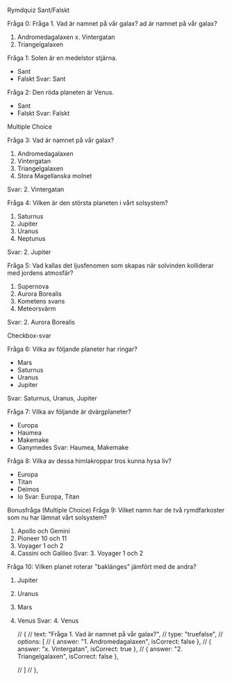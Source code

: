 

Rymdquiz
Sant/Falskt

Fråga 0:
Fråga 1. Vad är namnet på vår galax?
ad är namnet på vår galax?
1. Andromedagalaxen
x. Vintergatan
2. Triangelgalaxen


Fråga 1:
Solen är en medelstor stjärna.
* Sant
* Falskt
Svar: Sant

Fråga 2:
Den röda planeten är Venus.
* Sant
* Falskt
Svar: Falskt



Multiple Choice

Fråga 3:
Vad är namnet på vår galax?
1. Andromedagalaxen
2. Vintergatan
3. Triangelgalaxen
4. Stora Magellanska molnet

Svar: 2. Vintergatan


Fråga 4:
Vilken är den största planeten i vårt solsystem?
1. Saturnus
2. Jupiter
3. Uranus
4. Neptunus

Svar: 2. Jupiter


Fråga 5:
Vad kallas det ljusfenomen som skapas när solvinden kolliderar med jordens atmosfär?
1. Supernova
2. Aurora Borealis
3. Kometens svans
4. Meteorsvärm

Svar: 2. Aurora Borealis




Checkbox-svar

Fråga 6:
Vilka av följande planeter har ringar?
* Mars
* Saturnus
* Uranus
* Jupiter

Svar: Saturnus, Uranus, Jupiter


Fråga 7:
Vilka av följande är dvärgplaneter?
* Europa
* Haumea
* Makemake
* Ganymedes
Svar: Haumea, Makemake


Fråga 8:
Vilka av dessa himlakroppar tros kunna hysa liv?
* Europa
* Titan
* Deimos
* Io
Svar: Europa, Titan

Bonusfråga (Multiple Choice)
Fråga 9:
Vilket namn har de två rymdfarkoster som nu har lämnat vårt solsystem?
1. Apollo och Gemini
2. Pioneer 10 och 11
3. Voyager 1 och 2
4. Cassini och Galileo
Svar: 3. Voyager 1 och 2


Fråga 10:
Vilken planet roterar "baklänges" jämfört med de andra?
1. Jupiter
2. Uranus
3. Mars
4. Venus
Svar: 4. Venus


    // {
    //     text: "Fråga 1. Vad är namnet på vår galax?",
    //     type: "truefalse",
    //     options: [
    //         { answer: "1. Andromedagalaxen", isCorrect: false },
    //         { answer: "x. Vintergatan", isCorrect: true },
    //         { answer: "2. Triangelgalaxen", isCorrect: false },

    //     ]
    // },